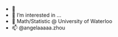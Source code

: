 - 👋 
- 👀 I’m interested in ...
- 🌱 Math/Statistic @ University of Waterloo
- 📫 @angelaaaaa.zhou 

<!---
AngelaaZZ/AngelaaZZ is a ✨ special ✨ repository because its `README.md` (this file) appears on your GitHub profile.
You can click the Preview link to take a look at your changes.
--->
